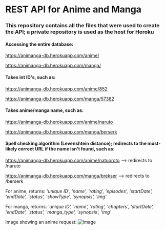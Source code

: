 # REST API for Anime and Manga

### This repository contains all the files that were used to create the API; a private repository is used as the host for Heroku

#### Accessing the entire database:
https://animanga-db.herokuapp.com/anime/

https://animanga-db.herokuapp.com/manga/

#### Takes int ID's, such as:
https://animanga-db.herokuapp.com/anime/852

https://animanga-db.herokuapp.com/manga/57382

#### Takes anime/manga name, such as:
https://animanga-db.herokuapp.com/anime/naruto

https://animanga-db.herokuapp.com/manga/berserk

#### Spell checking algorithm (**Levenshtein distance**); redirects to the most-likely correct URL if the name isn't found, such as:
https://animanga-db.herokuapp.com/anime/natuoroto --> redirects to /naruto

https://animanga-db.herokuapp.com/manga/brekser --> redirects to /berserk

For anime, returns:
_'unique ID', 'name', 'rating', 'episodes', 'startDate', 'endDate', 'status', 'showType', 'synopsis', 'img'_

For manga, returns:
_'unique ID', 'name', 'rating', 'chapters', 'startDate', 'endDate', 'status', 'manga_type', 'synopsis', 'img'_

Image showing an anime request:
![image](https://user-images.githubusercontent.com/68672661/170551817-d550549e-7e36-4b6a-a6e9-1f0e6a316ee1.png)

